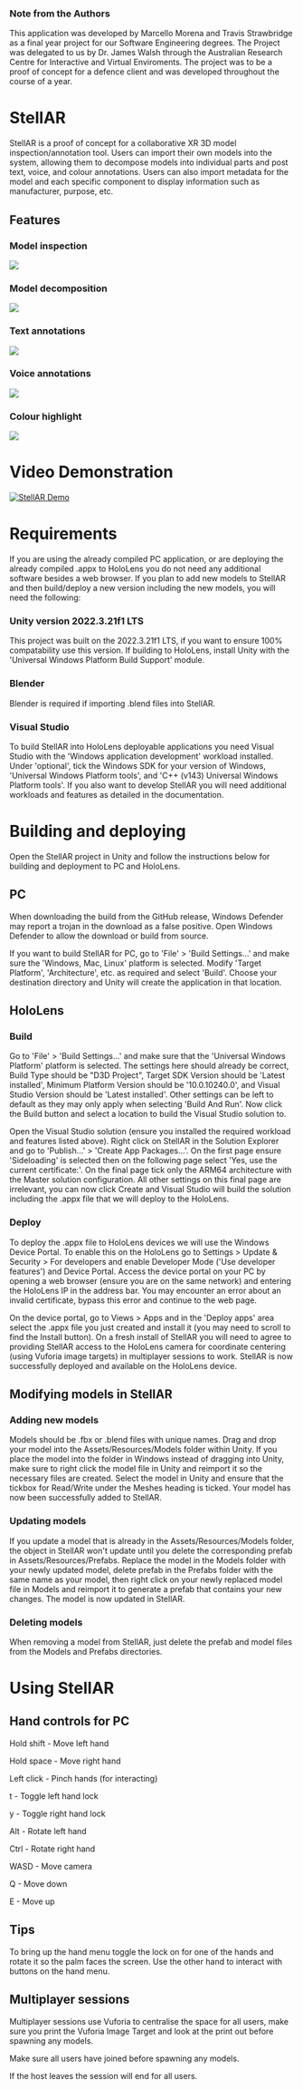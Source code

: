 ### Note from the Authors

This application was developed by Marcello Morena and Travis Strawbridge as a final year project for
our Software Engineering degrees. The Project was delegated to us by Dr. James Walsh through the Australian Research Centre for Interactive and Virtual Enviroments. The project was to be a proof of concept for a defence client and was developed throughout the course of a year.

# StellAR

StellAR is a proof of concept for a collaborative XR 3D model inspection/annotation tool. Users can import their own models into the system, allowing them to decompose models into individual parts and post text, voice, and colour annotations. Users can also import metadata for the model and each specific component to display information such as manufacturer, purpose, etc.

## Features

### Model inspection
<img src="./Documentation/Images/Object Manipulation.gif" />

### Model decomposition
<img src="./Documentation/Images/Explosion.gif" />

### Text annotations
<img src="./Documentation/Images/Text Annotation.gif" />

### Voice annotations
<img src="./Documentation/Images/Voice Annotation.gif" />

### Colour highlight
<img src="./Documentation/Images/Highlight.gif" />

# Video Demonstration
[![StellAR Demo](https://img.youtube.com/vi/-Q1NN2UmKO4/0.jpg)](https://www.youtube.com/watch?v=-Q1NN2UmKO4)



# Requirements

If you are using the already compiled PC application, or are deploying the already compiled .appx to HoloLens you do not need any additional software besides a web browser. If you plan to add new models to StellAR and then build/deploy a new version including the new models, you will need the following:

### Unity version 2022.3.21f1 LTS

This project was built on the 2022.3.21f1 LTS, if you want to ensure 100% compatability use this version. If building to HoloLens, install Unity with the 'Universal Windows Platform Build Support' module.

### Blender

Blender is required if importing .blend files into StellAR.

### Visual Studio

To build StellAR into HoloLens deployable applications you need Visual Studio with the 'Windows application development' workload installed. Under 'optional', tick the Windows SDK for your version of Windows, 'Universal Windows Platform tools', and 'C++ (v143) Universal Windows Platform tools'. If you also want to develop StellAR you will need additional workloads and features as detailed in the documentation.

# Building and deploying

Open the StellAR project in Unity and follow the instructions below for building and deployment to PC and HoloLens.

## PC

When downloading the build from the GitHub release, Windows Defender may report a trojan in the download as a false positive. Open Windows Defender to allow the download or build from source.

If you want to build StellAR for PC, go to 'File' > 'Build Settings...' and make sure the 'Windows, Mac, Linux' platform is selected. Modify 'Target Platform', 'Architecture', etc. as required and select 'Build'. Choose your destination directory and Unity will create the application in that location.

## HoloLens
### Build

Go to 'File' > 'Build Settings...' and make sure that the 'Universal Windows Platform' platform is selected. The settings here should already be correct, Build Type should be "D3D Project", Target SDK Version should be 'Latest installed', Minimum Platform Version should be '10.0.10240.0', and Visual Studio Version should be 'Latest installed'. Other settings can be left to default as they may only apply when selecting 'Build And Run'. Now click the Build button and select a location to build the Visual Studio solution to.

Open the Visual Studio solution (ensure you installed the required workload and features listed above). Right click on StellAR in the Solution Explorer and go to 'Publish...' > 'Create App Packages...'. On the first page ensure 'Sideloading' is selected then on the following page select 'Yes, use the current certificate:'. On the final page tick only the ARM64 architecture with the Master solution configuration. All other settings on this final page are irrelevant, you can now click Create and Visual Studio will build the solution including the .appx file that we will deploy to the HoloLens.

### Deploy
To deploy the .appx file to HoloLens devices we will use the Windows Device Portal. To enable this on the HoloLens go to Settings > Update & Security > For developers and enable Developer Mode ('Use developer features') and Device Portal. Access the device portal on your PC by opening a web browser (ensure you are on the same network) and entering the HoloLens IP in the address bar. You may encounter an error about an invalid certificate, bypass this error and continue to the web page.

On the device portal, go to Views > Apps and in the 'Deploy apps' area select the .appx file you just created and install it (you may need to scroll to find the Install button). On a fresh install of StellAR you will need to agree to providing StellAR access to the HoloLens camera for coordinate centering (using Vuforia image targets) in multiplayer sessions to work. StellAR is now successfully deployed and available on the HoloLens device.

## Modifying models in StellAR
### Adding new models

Models should be .fbx or .blend files with unique names. Drag and drop your model into the Assets/Resources/Models folder within Unity. If you place the model into the folder in Windows instead of dragging into Unity, make sure to right click the model file in Unity and reimport it so the necessary files are created. Select the model in Unity and ensure that the tickbox for Read/Write under the Meshes heading is ticked. Your model has now been successfully added to StellAR.

### Updating models

If you update a model that is already in the Assets/Resources/Models folder, the object in StellAR won't update until you delete the corresponding prefab in Assets/Resources/Prefabs. Replace the model in the Models folder with your newly updated model, delete prefab in the Prefabs folder with the same name as your model, then right click on your newly replaced model file in Models and reimport it to generate a prefab that contains your new changes. The model is now updated in StellAR.

### Deleting models
When removing a model from StellAR, just delete the prefab and model files from the Models and Prefabs directories.

# Using StellAR
## Hand controls for PC

Hold shift - Move left hand

Hold space - Move right hand

Left click - Pinch hands (for interacting)

t - Toggle left hand lock

y - Toggle right hand lock

Alt - Rotate left hand

Ctrl - Rotate right hand

WASD - Move camera

Q - Move down

E - Move up

## Tips

To bring up the hand menu toggle the lock on for one of the hands and rotate it so the palm faces the screen. Use the other hand to interact with buttons on the hand menu.

## Multiplayer sessions

Multiplayer sessions use Vuforia to centralise the space for all users, make sure you print the Vuforia Image Target and look at the print out before spawning any models.

Make sure all users have joined before spawning any models.

If the host leaves the session will end for all users.
